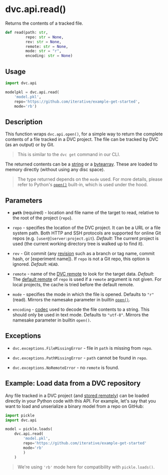 # dvc.api.read()

Returns the contents of a tracked file.

```py
def read(path: str,
         repo: str = None,
         rev: str = None,
         remote: str = None,
         mode: str = "r",
         encoding: str = None)
```

## Usage

```py
import dvc.api

modelpkl = dvc.api.read(
    'model.pkl',
    repo='https://github.com/iterative/example-get-started',
    mode='rb')
```

## Description

This function wraps `dvc.api.open()`, for a simple way to return the complete
contents of a file tracked in a <abbr>DVC project</abbr>. The file can be
tracked by DVC (as an <abbr>output</abbr>) or by Git.

> This is similar to the `dvc get` command in our CLI.

The returned contents can be a
[string](https://docs.python.org/3/library/stdtypes.html#text-sequence-type-str)
or a [bytearray](https://docs.python.org/3/library/stdtypes.html#bytearray).
These are loaded to memory directly (without using any disc space).

> The type returned depends on the `mode` used. For more details, please refer
> to Python's [`open()`](https://docs.python.org/3/library/functions.html#open)
> built-in, which is used under the hood.

## Parameters

- **`path`** (required) - location and file name of the target to read, relative
  to the root of the project (`repo`).

- `repo` - specifies the location of the DVC project. It can be a URL or a file
  system path. Both HTTP and SSH protocols are supported for online Git repos
  (e.g. `[user@]server:project.git`). _Default_: The current project is used
  (the current working directory tree is walked up to find it).

- `rev` - Git commit (any [revision](https://git-scm.com/docs/revisions) such as
  a branch or tag name, commit hash, or [experiment name]). If `repo` is not a
  Git repo, this option is ignored. _Default_: `HEAD`.

- `remote` - name of the [DVC remote](/doc/command-reference/remote) to look for
  the target data. _Default_: The
  [default remote](/doc/command-reference/remote/default) of `repo` is used if a
  `remote` argument is not given. For local projects, the <abbr>cache</abbr> is
  tried before the default remote.

- `mode` - specifies the mode in which the file is opened. Defaults to `"r"`
  (read). Mirrors the namesake parameter in builtin
  [`open()`](https://docs.python.org/3/library/functions.html#open).

- `encoding` -
  [codec](https://docs.python.org/3/library/codecs.html#standard-encodings) used
  to decode the file contents to a string. This should only be used in text
  mode. Defaults to `"utf-8"`. Mirrors the namesake parameter in builtin
  `open()`.

## Exceptions

- `dvc.exceptions.FileMissingError` - file in `path` is missing from `repo`.

- `dvc.exceptions.PathMissingError` - `path` cannot be found in `repo`.

- `dvc.exceptions.NoRemoteError` - no `remote` is found.

## Example: Load data from a DVC repository

Any file tracked in a <abbr>DVC project</abbr> (and
[stored remotely](/doc/command-reference/remote/add)) can be loaded directly in
your Python code with this API. For example, let's say that you want to load and
unserialize a binary model from a repo on GitHub:

```py
import pickle
import dvc.api

model = pickle.loads(
    dvc.api.read(
        'model.pkl',
        repo='https://github.com/iterative/example-get-started'
        mode='rb'
        )
    )
```

> We're using `'rb'` mode here for compatibility with `pickle.loads()`.

